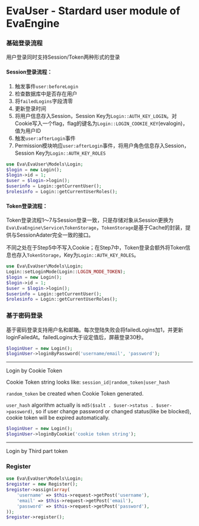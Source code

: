 EvaUser - Stardard user module of EvaEngine
=======

### 基础登录流程

用户登录同时支持Session/Token两种形式的登录

#### Session登录流程：

1. 触发事件`user:beforeLogin`
2. 检查数据库中是否存在用户
3. 将`failedLogins`字段清零
4. 更新登录时间
5. 将用户信息存入Session，Session Key为`Login::AUTH_KEY_LOGIN`。对Cookie写入一个flag，flag的键名为`Login::LOGIN_COOKIE_KEY`(evalogin)，值为用户ID
6. 触发`user:afterLogin`事件
7. Permission模块响应`user:afterLogin`事件，将用户角色信息存入Session，Session Key为`Login::AUTH_KEY_ROLES`

``` php
use Eva\EvaUser\Models\Login;
$login = new Login();
$login->id = 1;
$user = $login->login();
$userinfo = Login::getCurrentUser();
$rolesinfo = Login::getCurrentUserRoles();
```

#### Token登录流程：

Token登录流程1～7与Session登录一致，只是存储对象从Session更换为`Eva\EvaEngine\Service\TokenStorage`，`TokenStorage`是基于Cache的封装，提供与SessionAdater完全一致的接口。

不同之处在于Step5中不写入Cookie；在Step7中，Token登录会额外将Token信息也存入`TokenStorage`，Key为`Login::AUTH_KEY_ROLES`。

``` php
use Eva\EvaUser\Models\Login;
Login::setLoginMode(Login::LOGIN_MODE_TOKEN);
$login = new Login();
$login->id = 1;
$user = $login->login();
$userinfo = Login::getCurrentUser();
$rolesinfo = Login::getCurrentUserRoles();
```

### 基于密码登录

基于密码登录支持用户名和邮箱。每次登陆失败会将failedLogins加1，并更新loginFailedAt。failedLogins大于设定值后，屏蔽登录30秒。

``` php
$loginUser = new Login();
$loginUser->loginByPassword('username/email', 'password');
```



----

Login by Cookie Token

Cookie Token string looks like: `session_id|random_token|user_hash`

`random_token` be created when Cookie Token generated.

`user_hash` algorithm actually is `md5($salt . $user->status . $user->password)`, so if user change password or changed status(like be blocked), cookie token will be expired automatically.


``` php
$loginUser = new Login();
$loginUser->loginByCookie('cookie token string');
```

----
Login by Third part token

### Register


``` php
use Eva\EvaUser\Models\Login;
$register = new Register();
$register->assign(array(
    'username' => $this->request->getPost('username'),
    'email' => $this->request->getPost('email'),
    'password' => $this->request->getPost('password'),           
));
$register->register();
```
